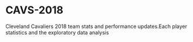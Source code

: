 # CAVS-2018
Cleveland Cavaliers 2018 team stats and performance updates.Each player statistics and the exploratory data analysis
